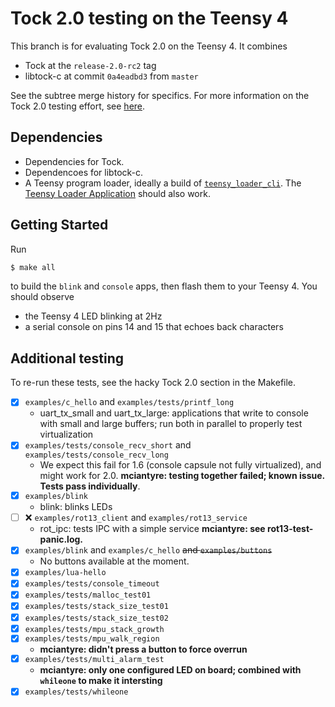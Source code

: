 # Tock 2.0 testing on the Teensy 4

This branch is for evaluating Tock 2.0 on the Teensy 4. It combines

- Tock at the `release-2.0-rc2` tag
- libtock-c at commit `0a4eadbd3` from `master`

See the subtree merge history for specifics. For more information on the Tock
2.0 testing effort, see [here](https://github.com/tock/tock/issues/2429).

## Dependencies

- Dependencies for Tock.
- Dependencoes for libtock-c.
- A Teensy program loader, ideally a build of [`teensy_loader_cli`](https://github.com/PaulStoffregen/teensy_loader_cli).
  The [Teensy Loader Application](https://www.pjrc.com/teensy/loader.html) should also work.

## Getting Started

Run

```bash
$ make all
```

to build the `blink` and `console` apps, then flash them to your
Teensy 4. You should observe

- the Teensy 4 LED blinking at 2Hz
- a serial console on pins 14 and 15 that echoes back characters

## Additional testing

To re-run these tests, see the hacky Tock 2.0 section in the Makefile.

- [x] `examples/c_hello` and `examples/tests/printf_long`
  - uart_tx_small and uart_tx_large: applications that write to console with small and large buffers; run both in parallel to properly test virtualization
- [x] `examples/tests/console_recv_short` and `examples/tests/console_recv_long`
  - We expect this fail for 1.6 (console capsule not fully virtualized), and might work for 2.0. **mciantyre: testing together failed; known issue. Tests pass individually**.
- [x] `examples/blink`
  - blink: blinks LEDs
- [ ] ❌ `examples/rot13_client` and `examples/rot13_service`
  - rot_ipc: tests IPC with a simple service **mciantyre: see rot13-test-panic.log.**
- [x] `examples/blink` and `examples/c_hello` ~~and `examples/buttons`~~
  - No buttons available at the moment.
- [x] `examples/lua-hello`
- [x] `examples/tests/console_timeout`
- [x] `examples/tests/malloc_test01`
- [x] `examples/tests/stack_size_test01`
- [x] `examples/tests/stack_size_test02`
- [x] `examples/tests/mpu_stack_growth`
- [x] `examples/tests/mpu_walk_region`
  - **mciantyre: didn't press a button to force overrun**
- [x] `examples/tests/multi_alarm_test`
  - **mciantyre: only one configured LED on board; combined with `whileone` to make it intersting**
- [x] `examples/tests/whileone`

